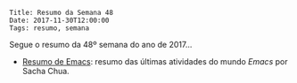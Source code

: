     Title: Resumo da Semana 48
    Date: 2017-11-30T12:00:00
    Tags: resumo, semana

Segue o resumo da 48º semana do ano de 2017...

<!-- more -->

* [Resumo de Emacs](http://sachachua.com/blog/category/emacs-news "Resumo do Emacs"): resumo das últimas atividades do mundo _Emacs_ por Sacha Chua.
